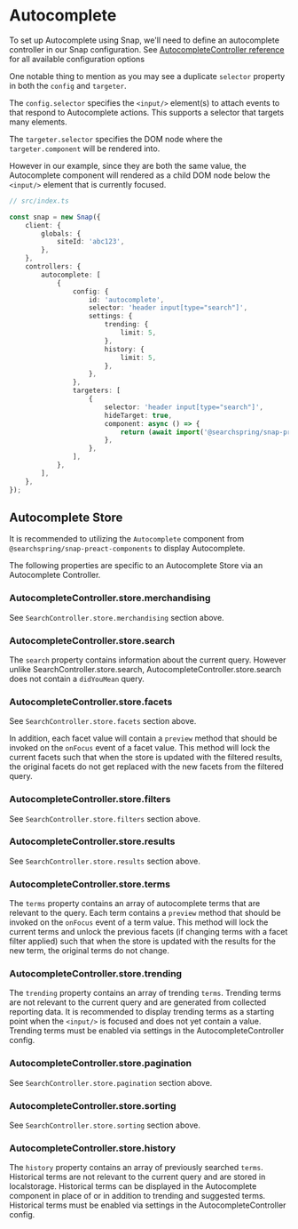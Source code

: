 # Autocomplete

To set up Autocomplete using Snap, we'll need to define an autocomplete controller in our Snap configuration. See [AutocompleteController reference](https://searchspring.github.io/snap/reference-controller-autocomplete) for all available configuration options

One notable thing to mention as you may see a duplicate `selector` property in both the `config` and `targeter`.

The `config.selector` specifies the `<input/>` element(s) to attach events to that respond to Autocomplete actions. This supports a selector that targets many elements. 

The `targeter.selector` specifies the DOM node where the `targeter.component` will be rendered into.

However in our example, since they are both the same value, the Autocomplete component will rendered as a child DOM node below the `<input/>` element that is currently focused. 


```ts
// src/index.ts

const snap = new Snap({
    client: {
		globals: {
			siteId: 'abc123',
		},
	},
    controllers: {
        autocomplete: [
            {
                config: {
                    id: 'autocomplete',
                    selector: 'header input[type="search"]',
                    settings: {
                        trending: {
                            limit: 5,
                        },
                        history: {
                            limit: 5,
                        },
                    },
                },
                targeters: [
                    {
                        selector: 'header input[type="search"]',
                        hideTarget: true,
                        component: async () => {
                            return (await import('@searchspring/snap-preact-components')).Autocomplete;
                        },
                    },
                ],
            },
        ],
    },
});
```



## Autocomplete Store

It is recommended to utilizing the `Autocomplete` component from `@searchspring/snap-preact-components` to display Autocomplete.

The following properties are specific to an Autocomplete Store via an Autocomplete Controller.

### AutocompleteController.store.merchandising

See `SearchController.store.merchandising` section above.

### AutocompleteController.store.search

The `search` property contains information about the current query. However unlike SearchController.store.search, AutocompleteController.store.search does not contain a `didYouMean` query. 


### AutocompleteController.store.facets

See `SearchController.store.facets` section above.

In addition, each facet value will contain a `preview` method that should be invoked on the `onFocus` event of a facet value. This method will lock the current facets such that when the store is updated with the filtered results, the original facets do not get replaced with the new facets from the filtered query. 

### AutocompleteController.store.filters

See `SearchController.store.filters` section above.

### AutocompleteController.store.results

See `SearchController.store.results` section above.

### AutocompleteController.store.terms

The `terms` property contains an array of autocomplete terms that are relevant to the query. Each term contains a `preview` method that should be invoked on the `onFocus` event of a term value. This method will lock the current terms and unlock the previous facets (if changing terms with a facet filter applied) such that when the store is updated with the results for the new term, the original terms do not change.

### AutocompleteController.store.trending

The `trending` property contains an array of trending `terms`. Trending terms are not relevant to the current query and are generated from collected reporting data. It is recommended to display trending terms as a starting point when the `<input/>` is focused and does not yet contain a value. Trending terms must be enabled via settings in the AutocompleteController config.


### AutocompleteController.store.pagination

See `SearchController.store.pagination` section above.

### AutocompleteController.store.sorting

See `SearchController.store.sorting` section above.

### AutocompleteController.store.history

The `history` property contains an array of previously searched `terms`. Historical terms are not relevant to the current query and are stored in localstorage. Historical terms can be displayed in the Autocomplete component in place of or in addition to trending and suggested terms. Historical terms must be enabled via settings in the AutocompleteController config.

